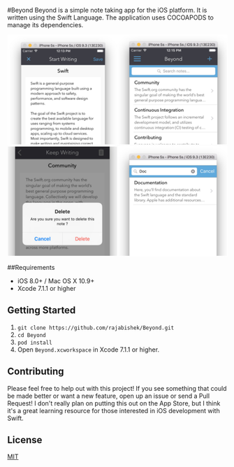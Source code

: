#Beyond
Beyond is a simple note taking app for the iOS platform. It is written using the Swift Language. The application uses COCOAPODS to manage its dependencies.

![Image1](/images/image1.jpg)
![Image2](/images/image2.jpg)  

##Requirements
- iOS 8.0+ / Mac OS X 10.9+
- Xcode 7.1.1 or higher

## Getting Started
1. `git clone https://github.com/rajabishek/Beyond.git`
2. `cd Beyond`
3. `pod install`
4. Open `Beyond.xcworkspace` in Xcode 7.1.1 or higher.

## Contributing
Please feel free to help out with this project! If you see something that could be made better or want a new feature, open up an issue or send a Pull Request! I don't really plan on putting this out on the App Store, but I think it's a great learning resource for those interested in iOS development with Swift.

## License
[MIT](LICENSE)